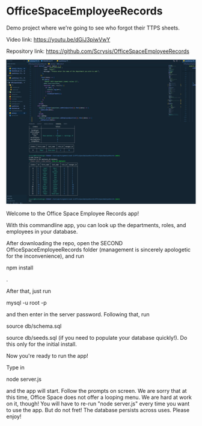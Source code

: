# OfficeSpaceEmployeeRecords
Demo project where we're going to see who forgot their TTPS sheets.

Video link:  https://youtu.be/dGiJ3piwVwY

Repository link: https://github.com/Scrysis/OfficeSpaceEmployeeRecords 

![Screenshot of app in action!](screenshot.jpg)


Welcome to the Office Space Employee Records app!

With this commandline app, you can look up the departments, roles, and employees in your database.

After downloading the repo, open the SECOND OfficeSpaceEmployeeRecords folder (management is sincerely apologetic for the inconvenience),
and run

npm install

.

After that, just run

mysql -u root -p

and then enter in the server password.  Following that, run

source db/schema.sql  

source db/seeds.sql  (if you need to populate your database quickly!).  Do this only
for the initial install.

Now you're ready to run the app!

Type in

node server.js

and the app will start.  Follow the prompts on screen.  We are sorry that at this time, Office Space does not offer 
a looping menu.  We are hard at work on it, though!  You will have to re-run "node server.js" every time you want to use the app.
But do not fret!  The database persists across uses.  Please enjoy!
